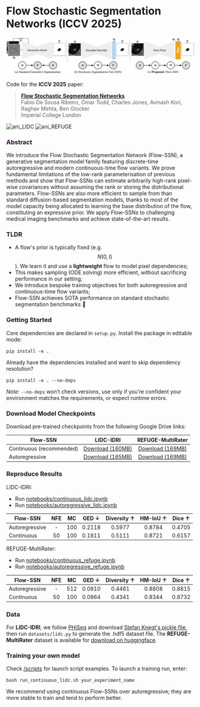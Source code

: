 # Flow Stochastic Segmentation Networks (ICCV 2025)

![figure1](assets/figure1.png)

Code for the **ICCV 2025** paper:

>[**Flow Stochastic Segmentation Networks**](https://arxiv.org/abs/2507.18838)\
>Fabio De Sousa Ribeiro, Omar Todd, Charles Jones, Avinash Kori, Raghav Mehta, Ben Glocker\
Imperial College London

![ani_LIDC](assets/lidc.gif)
![ani_REFUGE](assets/refuge.gif)


### Abstract

We introduce the Flow Stochastic Segmentation Network (Flow-SSN), a generative segmentation model family featuring discrete-time autoregressive and modern continuous-time flow variants. We prove fundamental limitations of the low-rank parameterisation of previous methods and show that Flow-SSNs can estimate arbitrarily high-rank pixel-wise covariances without assuming the rank or storing the distributional parameters. Flow-SSNs are also more efficient to sample from than standard diffusion-based segmentation models, thanks to most of the model capacity being allocated to learning the base distribution of the flow, constituting an expressive prior. We apply Flow-SSNs to challenging medical imaging benchmarks and achieve state-of-the-art results.

### TLDR
 - A flow's prior is typically fixed (e.g. $$N(0, I)$$). We learn it and use a **lightweight** flow to model pixel dependencies;
 - This makes sampling (ODE solving) more efficient, without sacrificing performance in our setting;
 - We introduce bespoke training objectives for both autoregressive and continuous-time flow variants;
 - Flow-SSN achieves SOTA performance on standard stochastic segmentation benchmarks :rocket:

### Getting Started

Core dependencies are declared in `setup.py`. Install the package in editable mode:
```
pip install -e .
```
Already have the dependencies installed and want to skip dependency resolution?

```
pip install -e . --no-deps
```
*Note:* `--no-deps` won’t check versions, use only if you’re confident your environment matches the requirements, or expect runtime errors.

### Download Model Checkpoints

Download pre-trained checkpoints from the following Google Drive links:

| Flow-SSN | LIDC-IDRI | REFUGE-MultiRater |
|----------|:----------:|:----------:|
| Continuous (recommended)    | [Download (160MB)](https://drive.google.com/file/d/1jseipMXHcASEeKEduhgLCLpmB7u364HY/view?usp=sharing)   | [Download (169MB)](https://drive.google.com/file/d/1akmq2t67P4KJxddkmh96m608gOjRS_yc/view?usp=sharing)   |
| Autoregressive    | [Download (165MB)](https://drive.google.com/file/d/1R6wY3h6uT_JXixLqrDa3ZzUFHO5GQBvh/view?usp=sharing)   | [Download (169MB)](https://drive.google.com/file/d/15Za8G2In0Vd_4THFoLxjp4T9TFs4ba1V/view?usp=sharing)   |


### Reproduce Results

LIDC-IDRI:
- Run [notebooks/continuous_lidc.ipynb](notebooks/eval_continuous_lidc.ipynb)
- Run [notebooks/autoregressive_lidc.ipynb](notebooks/eval_autoregressive_lidc.ipynb)

| Flow-SSN |  NFE | MC | GED $\downarrow$ | Diversity $\uparrow$ | HM-IoU $\uparrow$ | Dice $\uparrow$ |
|---------|:-----------------:|:-----------:|:--------:|:--------:|:--------:|:--------:|
| Autoregressive  | - | 100 |0.2118          | 0.5977    | 0.8784 | 0.4705 |
| Continuous   | 50 | 100 |0.1811          | 0.5111    | 0.8721 | 0.6157 |

REFUGE-MultiRater:
- Run [notebooks/continuous_refuge.ipynb](notebooks/eval_continuous_refuge.ipynb)
- Run [notebooks/autoregressive_refuge.ipynb](notebooks/eval_autoregressive_refuge.ipynb)

| Flow-SSN |  NFE | MC | GED $\downarrow$ | Diversity $\uparrow$ | HM-IoU $\uparrow$ | Dice $\uparrow$ |
|---------|:-----------------:|:-----------:|:--------:|:--------:|:--------:|:--------:|
| Autoregressive  | - | 512 |0.0810          | 0.4461    | 0.8808 | 0.8815 |
| Continuous   | 50 | 100 |0.0864          | 0.4341    | 0.8344 | 0.8732 |

### Data

For **LIDC-IDRI**, we follow [PHiSeg](https://github.com/baumgach/PHiSeg-code) and download [Stefan Knegt's pickle file](https://drive.google.com/drive/folders/1xKfKCQo8qa6SAr3u7qWNtQjIphIrvmd5), then run `datasets/lidc.py` to generate the .hdf5 dataset file. The **REFUGE-MultiRater** dataset is available for [download on huggingface](https://huggingface.co/datasets/realslimman/REFUGE-MultiRater).

### Training your own model

Check [/scripts](/scripts) for launch script examples. To launch a training run, enter:
```
bash run_continuous_lidc.sh your_experiment_name
```
We recommend using continuous Flow-SSNs over autoregressive; they are more stable to train and tend to perform better.
